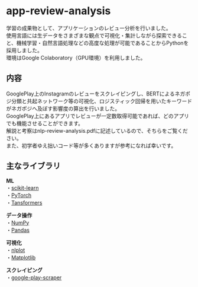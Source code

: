 # app-review-analysis
学習の成果物として、アプリケーションのレビュー分析を行いました。  
使用言語には生データをさまざまな観点で可視化・集計しながら探索できること、機械学習・自然言語処理などの高度な処理が可能であることからPythonを採用しました。  
環境はGoogle Colaboratory（GPU環境）を利用しました。
## 内容
GooglePlay上のInstagramのレビューをスクレイピングし、BERTによるネガポジ分類と共起ネットワーク等の可視化、ロジスティック回帰を用いたキーワードがネガポジへ及ぼす影響度の算出を行いました。  
GooglePlay上にあるアプリでレビューが一定数取得可能であれば、どのアプリでも機能させることができます。  
解説と考察はnlp-review-analysis.pdfに記述しているので、そちらをご覧ください。  
また、初学者ゆえ拙いコード等が多くありますが参考になれば幸いです。
## 主なライブラリ
__ML__  
・[scikit-learn](https://scikit-learn.org/ "scikit-learn")  
・[PyTorch](https://pytorch.org/ "PyTorch")  
・[Tansformers](https://huggingface.co/docs/transformers/index "Transfomers")  

__データ操作__  
・[NumPy](https://numpy.org/ja/ "NumPy")  
・[Pandas](https://pandas.pydata.org/ "Pandas")  

__可視化__  
・[nlplot](https://github.com/takapy0210/nlplot "nlplot")  
・[Matplotlib](https://matplotlib.org/ "Matplotlib")  

__スクレイピング__  
・[google-play-scraper](https://github.com/facundoolano/google-play-scraper "google-play-scraper")  

